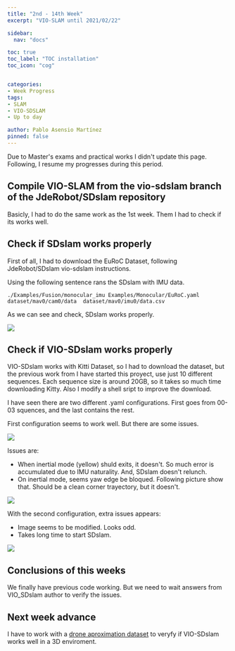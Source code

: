 ```yaml
---
title: "2nd - 14th Week"
excerpt: "VIO-SLAM until 2021/02/22"

sidebar:
  nav: "docs"

toc: true
toc_label: "TOC installation"
toc_icon: "cog"


categories:
- Week Progress
tags:
- SLAM
- VIO-SDSLAM
- Up to day

author: Pablo Asensio Martínez
pinned: false
---
```


Due to Master's exams and practical works I didn't update this page. Following, I resume my progresses during this period.

## Compile VIO-SLAM from the vio-sdslam branch of the JdeRobot/SDslam repository 

Basicly, I had to do the same work as the 1st week. Them I had to check if its works well.

## Check if SDslam works properly

First of all, I had to download the EuRoC Dataset, following JdeRobot/SDslam vio-sdslam instructions.

Using the following sentence rans the SDslam with IMU data.
```
./Examples/Fusion/monocular_imu Examples/Monocular/EuRoC.yaml dataset/mav0/cam0/data  dataset/mav0/imu0/data.csv
```

As we can see and check, SDslam works properly.

<img src="{{localhost}}/assets/images/sdslam1.png" style="display: block; margin: auto;" />
<!-- https://roboticslaburjc.github.io/2020-tfm-pablo-asensio/logbook/ -->


## Check if VIO-SDslam works properly

VIO-SDslam works with Kitti Dataset, so I had to download the dataset, but the previous work from I have started this proyect, use just 10 different sequences. Each sequence size is around 20GB, so it takes so much time downloading Kitty. Also I modify a shell sript to improve the download.

I have seen there are two different .yaml configurations. First goes from 00-03 squences, and the last contains the rest.

First configuration seems to work well. But there are some issues.

<img src="/2020-tfm-pablo-asensio/assets/images/vio-sdslam1.png" style="display: block; margin: auto;" />

Issues are:
- When inertial mode (yellow) shuld exits, it doesn't. So much error is accumulated due to IMU naturality. And, SDslam doesn't relunch.
- On inertial mode, seems yaw edge be bloqued. Following picture show that. Should be a clean corner trayectory, but it doesn't.
<img src="/2020-tfm-pablo-asensio/assets/images/vio-sdslam-yaw-blocked.png" style="display: block; margin: auto;" />


With the second configuration, extra issues appears:
- Image seems to be modified. Looks odd.
- Takes long time to start SDslam.
<img src="/2020-tfm-pablo-asensio/assets/images/vio-sdslam-white.png" style="display: block; margin: auto;" />

## Conclusions of this weeks

We finally have previous code working. But we need to wait answers from VIO_SDslam author to verify the issues.

## Next week advance

I have to work with a [drone aproximation dataset](https://gsyc.urjc.es/jmplaza/slam/) to veryfy if VIO-SDslam works well in a 3D enviroment.